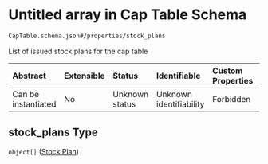 # Untitled array in Cap Table Schema

```txt
CapTable.schema.json#/properties/stock_plans
```

List of issued stock plans for the cap table

| Abstract            | Extensible | Status         | Identifiable            | Custom Properties | Additional Properties | Access Restrictions | Defined In                                                              |
| :------------------ | :--------- | :------------- | :---------------------- | :---------------- | :-------------------- | :------------------ | :---------------------------------------------------------------------- |
| Can be instantiated | No         | Unknown status | Unknown identifiability | Forbidden         | Allowed               | none                | [CapTable.schema.json*](../CapTable.schema.json "open original schema") |

## stock_plans Type

`object[]` ([Stock Plan](captable-properties-stock_plans-stock-plan.md))
